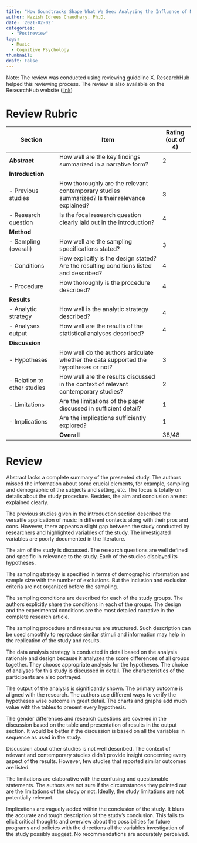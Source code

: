 ```yaml
---
title: "How Soundtracks Shape What We See: Analyzing the Influence of Music on Visual Scenes Through Self-Assessment, Eye Tracking, and Pupillometry"
author: Nazish Idrees Chaudhary, Ph.D.
date: '2021-02-02'
categories:
  - "Postreview"
tags:
  - Music
  - Cognitive Psychology
thumbnail:
draft: False
---
```


Note: The review was conducted using reviewing guideline X. ResearchHub helped this reviewing process. The review is also available on the ResearchHub website ([link](https://www.researchhub.com/paper/874558/how-soundtracks-shape-what-we-see-analyzing-the-influence-of-music-on-visual-scenes-through-self-assessment-eye-tracking-and-pupillometry))

# Review Rubric

| Section                              | Item                                  |  Rating (out of 4)|
|---------------------------------------|------------------------------------------------------------------------------------------------|---|
| **Abstract**                              | How well are the key findings summarized in a narrative form?                                  |   2|
| **Introduction** |
|  - Previous studies        | How thoroughly are the relevant contemporary studies summarized? Is their relevance explained? |   3|
| - Research question       | Is the focal research question clearly laid out in the introduction?                           |   4|
| **Method** |
| - Sampling (overall)            | How well are the sampling specifications stated?                                               |   3|
| - Conditions                    | How explicitly is the design stated? Are the resulting conditions listed and described?        |   4|
| - Procedure                     | How thoroughly is the procedure described?                                                     |   4|
| **Results** |
| - Analytic strategy            | How well is the analytic strategy described?                                                   |   4|
| - Analyses output              | How well are the results of the statistical analyses described?                                |   4|
| **Discussion** |
| - Hypotheses                | How well do the authors articulate whether the data supported the hypotheses or not?           |   3|
| - Relation to other studies | How well are the results discussed in the context of relevant contemporary studies?            |   2|
| - Limitations               | Are the limitations of the paper discussed in sufficient detail?                               |   1|
| - Implications              | Are the implications sufficiently explored?                                                    |   1|
|               |                                                   **Overall** |   38/48|


# Review

Abstract lacks a complete summary of the presented study. The authors missed the information about some crucial elements, for example, sampling and demographic of the subjects and setting, etc. The focus is totally on details about the study procedure. Besides, the aim and conclusion are not explained clearly. 

The previous studies given in the introduction section described the versatile application of music in different contexts along with their pros and cons. However, there appears a slight gap between the study conducted by researchers and highlighted variables of the study. The investigated variables are poorly documented in the literature. 

The aim of the study is discussed. The research questions are well defined and specific in relevance to the study. Each of the studies displayed its hypotheses. 

The sampling strategy is specified in terms of demographic information and sample size with the number of exclusions. But the inclusion and exclusion criteria are not organized before the sampling. 

The sampling conditions are described for each of the study groups. The authors explicitly share the conditions in each of the groups. The design and the experimental conditions are the most detailed narrative in the complete research article. 

The sampling procedure and measures are structured. Such description can be used smoothly to reproduce similar stimuli and information may help in the replication of the study and results. 

The data analysis strategy is conducted in detail based on the analysis rationale and design because it analyzes the score differences of all groups together. They choose appropriate analysis for the hypotheses. The choice of analyses for this study is discussed in detail. The characteristics of the participants are also portrayed. 

The output of the analysis is significantly shown. The primary outcome is aligned with the research. The authors use different ways to verify the hypotheses wise outcome in great detail. The charts and graphs add much value with the tables to present every hypothesis. 

The gender differences and research questions are covered in the discussion based on the table and presentation of results in the output section. It would be better if the discussion is based on all the variables in sequence as used in the study. 

Discussion about other studies is not well described. The context of relevant and contemporary studies didn’t provide insight concerning every aspect of the results. However, few studies that reported similar outcomes are listed. 

The limitations are elaborative with the confusing and questionable statements. The authors are not sure if the circumstances they pointed out are the limitations of the study or not. Ideally, the study limitations are not potentially relevant. 

Implications are vaguely added within the conclusion of the study. It blurs the accurate and tough description of the study’s conclusion. This fails to elicit critical thoughts and overview about the possibilities for future programs and policies with the directions all the variables investigation of the study possibly suggest. No recommendations are accurately perceived. 
